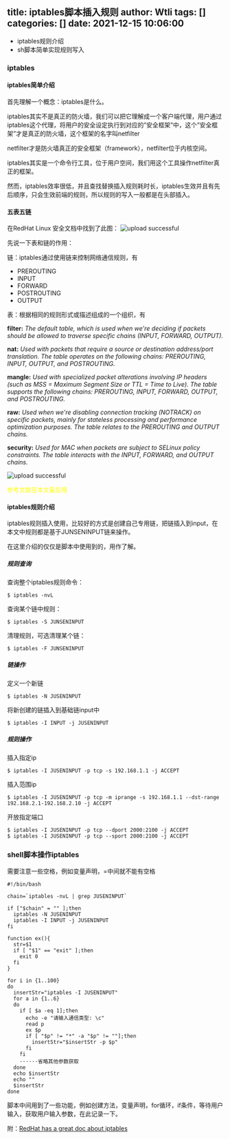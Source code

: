 title: iptables脚本插入规则
author: Wtli
tags: []
categories: []
date: 2021-12-15 10:06:00
---
- iptables规则介绍
- sh脚本简单实现规则写入
<!--more-->

### iptables

#### iptables简单介绍

首先理解一个概念：iptables是什么。

iptables其实不是真正的防火墙，我们可以把它理解成一个客户端代理，用户通过iptables这个代理，将用户的安全设定执行到对应的”安全框架”中，这个”安全框架”才是真正的防火墙，这个框架的名字叫netfilter

netfilter才是防火墙真正的安全框架（framework），netfilter位于内核空间。

iptables其实是一个命令行工具，位于用户空间，我们用这个工具操作netfilter真正的框架。

然而，iptables效率很低，并且查找替换插入规则耗时长，iptables生效并且有先后顺序，只会生效前端的规则，所以规则的写入一般都是在头部插入。

#### 五表五链
在RedHat Linux 安全文档中找到了此图：
![upload successful](/images/pasted-103.png)

先说一下表和链的作用：

链：iptables通过使用链来控制网络通信规则，有
- PREROUTING
- INPUT
- FORWARD
- POSTROUTING
- OUTPUT

表：根据相同的规则形式或描述组成的一个组织，有

**filter:** *The default table, which is used when we're deciding if packets should be allowed to traverse specific chains (INPUT, FORWARD, OUTPUT).*

**nat:** *Used with packets that require a source or destination address/port translation. The table operates on the following chains: PREROUTING, INPUT, OUTPUT, and POSTROUTING.*

**mangle:** *Used with specialized packet alterations involving IP headers (such as MSS = Maximum Segment Size or TTL = Time to Live). The table supports the following chains: PREROUTING, INPUT, FORWARD, OUTPUT, and POSTROUTING.*

**raw:** *Used when we're disabling connection tracking (NOTRACK) on specific packets, mainly for stateless processing and performance optimization purposes. The table relates to the PREROUTING and OUTPUT chains.*

**security:** *Used for MAC when packets are subject to SELinux policy constraints. The table interacts with the INPUT, FORWARD, and OUTPUT chains.*

![upload successful](/images/pasted-104.png)

<font color="yellow">参考文献在本文最后哦</font>


#### iptables规则介绍

iptables规则插入使用，比较好的方式是创建自己专用链，把链插入到input，在本文中规则都是基于JUNSENINPUT链来操作。

在这里介绍的仅仅是脚本中使用到的，用作了解。

##### 规则查询

查询整个iptables规则命令：
```
$ iptables -nvL
```

查询某个链中规则：
```
$ iptables -S JUNSENINPUT 
```

清理规则，可选清理某个链：

```
$ iptables -F JUNSENINPUT
```
##### 链操作

定义一个新链

```
$ iptables -N JUSENINPUT
```

将新创建的链插入到基础链input中

```
$ iptables -I INPUT -j JUSENINPUT
```

##### 规则操作

插入指定ip

```
$ iptables -I JUSENINPUT -p tcp -s 192.168.1.1 -j ACCEPT
```

插入范围ip
```
$ iptables -I JUSENINPUT -p tcp -m iprange -s 192.168.1.1 --dst-range 192.168.2.1-192.168.2.10 -j ACCEPT
```

开放指定端口

```
$ iptables -I JUSENINPUT -p tcp --dport 2000:2100 -j ACCEPT
$ iptables -I JUSENINPUT -p tcp --sport 2000:2100 -j ACCEPT
```

### shell脚本操作iptables

需要注意一些空格，例如变量声明，=中间就不能有空格

```
#!/bin/bash

chain=`iptables -nvL | grep JUSENINPUT`

if ["$chain" = "" ];then
  iptables -N JUSENINPUT
  iptables -I INPUT -j JUSENINPUT
fi

function ex(){
  str=$1
  if [ "$1" == "exit" ];then
    exit 0
  fi
}

for i in {1..100}
do
  insertStr="iptables -I JUSENINPUT"
  for a in {1..6}
  do
    if [ $a -eq 1];then
      echo -e "请输入通信类型: \c"
      read p
      ex $p
      if [ "$p" != "*" -a "$p" != ""];then
        insertStr="$insertStr -p $p"
      fi
	fi
    ······省略其他参数获取
  done
  echo $insertStr
  echo ""
  $insertStr
done  
```

脚本中间用到了一些功能，例如创建方法，变量声明，for循环，if条件，等待用户输入，获取用户输入参数，在此记录一下。












附：[RedHat has a great doc about iptables](https://access.redhat.com/documentation/en-us/red_hat_enterprise_linux/6/pdf/security_guide/red_hat_enterprise_linux-6-security_guide-en-us.pdf)
